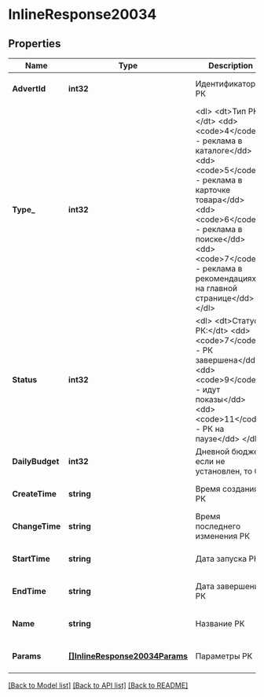 # InlineResponse20034

## Properties
Name | Type | Description | Notes
------------ | ------------- | ------------- | -------------
**AdvertId** | **int32** | Идентификатор РК | [optional] [default to null]
**Type_** | **int32** | &lt;dl&gt; &lt;dt&gt;Тип РК:&lt;/dt&gt; &lt;dd&gt;&lt;code&gt;4&lt;/code&gt; - реклама в каталоге&lt;/dd&gt; &lt;dd&gt;&lt;code&gt;5&lt;/code&gt; - реклама в карточке товара&lt;/dd&gt; &lt;dd&gt;&lt;code&gt;6&lt;/code&gt; - реклама в поиске&lt;/dd&gt; &lt;dd&gt;&lt;code&gt;7&lt;/code&gt; - реклама в рекомендациях на главной странице&lt;/dd&gt; &lt;/dl&gt;  | [optional] [default to null]
**Status** | **int32** | &lt;dl&gt; &lt;dt&gt;Статус РК:&lt;/dt&gt; &lt;dd&gt;&lt;code&gt;7&lt;/code&gt; - РК завершена&lt;/dd&gt; &lt;dd&gt;&lt;code&gt;9&lt;/code&gt; - идут показы&lt;/dd&gt; &lt;dd&gt;&lt;code&gt;11&lt;/code&gt; - РК на паузе&lt;/dd&gt; &lt;/dl&gt;  | [optional] [default to null]
**DailyBudget** | **int32** | Дневной бюджет, если не установлен, то 0 | [optional] [default to null]
**CreateTime** | **string** | Время создания РК | [optional] [default to null]
**ChangeTime** | **string** | Время последнего изменения РК | [optional] [default to null]
**StartTime** | **string** | Дата запуска РК | [optional] [default to null]
**EndTime** | **string** | Дата завершения РК | [optional] [default to null]
**Name** | **string** | Название РК | [optional] [default to null]
**Params** | [**[]InlineResponse20034Params**](inline_response_200_34_params.md) | Параметры РК | [optional] [default to null]

[[Back to Model list]](../README.md#documentation-for-models) [[Back to API list]](../README.md#documentation-for-api-endpoints) [[Back to README]](../README.md)

